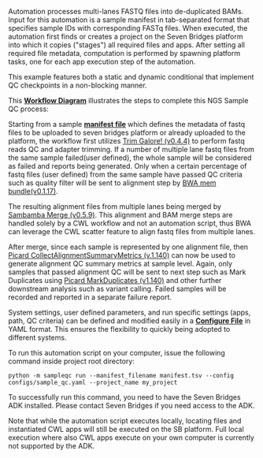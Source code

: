 Automation processes multi-lanes FASTQ files into de-duplicated BAMs. Input for this automation is a sample manifest in tab-separated format that specifies sample IDs with corresponding FASTq files. When executed, the automation first finds or creates a project on the Seven Bridges platform into which it copies ("stages") all required files and apps. After setting all required file metadata, computation is performed by spawning platform tasks, one for each app execution step of the automation.

This example features both a static and dynamic conditional that implement QC checkpoints in a non-blocking manner.

This **[Workflow Diagram](https://github.com/sbg/adk-examples/blob/master/examples/sample-qc/Multi-Lane-sample-QC-diagram.png)** illustrates the steps to complete this NGS Sample QC process: 

Starting from a sample **[manifest file](https://github.com/sbg/adk-examples/blob/master/examples/sample-qc/manifest.tsv)** which defines the metadata of fastq files to be uploaded to seven bridges platform or already uploaded to the platform,  the workflow first utilizes [Trim Galore! (v0.4.4)](https://igor.sbgenomics.com/public/apps#admin/sbg-public-data/trim-galore/) to perform fastq reads QC and adapter trimming. If a number of multiple lane fastq files from the same sample failed(user defined), the whole sample will be considered as failed and reports being generated. Only when a certain percentage of fastq files (user defined) from the same sample have passed QC criteria such as quality filter will be sent to alignment step by [BWA mem bundle(v0.1.17)](https://igor.sbgenomics.com/public/apps#admin/sbg-public-data/bwa-mem-bundle-0-7-17/). 

The resulting alignment files from multiple lanes being merged by [Sambamba Merge (v0.5.9)](https://igor.sbgenomics.com/public/apps#admin/sbg-public-data/sambamba-merge-0-5-9/). This alignment and BAM merge steps are handled solely by a CWL workflow and not an automation script, thus BWA can leverage the CWL scatter feature to align fastq files from multiple lanes. 

After merge, since each sample is represented by one alignment file, then [Picard CollectAlignmentSummaryMetrics (v.1.140)](https://igor.sbgenomics.com/public/apps#admin/sbg-public-data/picard-collectalignmentsummarymetrics-1-140/) can now be used to generate alignment QC summary metrics at sample level. Again, only samples that passed alignment QC will be sent to next step such as Mark Duplicates using [Picard MarkDuplicates (v1.140)](https://igor.sbgenomics.com/public/apps#admin/sbg-public-data/picard-markduplicates-1-140/) and other further downstream analysis such as variant calling. Failed samples will be recorded and reported in a separate failure report.

System settings, user defined parameters, and run specific settings (apps, path, QC criteria) can be defined and modified easily in a **[Configure File](https://github.com/sbg/adk-examples/blob/master/examples/sample-qc/configs/sample_qc.yaml)** in YAML format. This ensures the flexibility to quickly being adopted to different systems. 

To run this automation script on your computer, issue the following command inside project root directory:

```
python -m sampleqc run --manifest_filename manifest.tsv --config configs/sample_qc.yaml --project_name my_project

```

To successfully run this command, you need to have the Seven Bridges ADK installed. Please contact Seven Bridges if you need access to the ADK.

Note that while the automation script executes locally, locating files and instantiated CWL apps will still be executed on the SB platform. Full local execution where also CWL apps execute on your own computer is currently not supported by the ADK.

